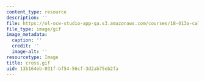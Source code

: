```yaml
---
content_type: resource
description: ''
file: https://ol-ocw-studio-app-qa.s3.amazonaws.com/courses/18-013a-calculus-with-applications-spring-2005/13b164eb031fbf5456cf3d2ab75eb2fa_cross.gif
file_type: image/gif
image_metadata:
  caption: ''
  credit: ''
  image-alt: ''
resourcetype: Image
title: cross.gif
uid: 13b164eb-031f-bf54-56cf-3d2ab75eb2fa
---
```

